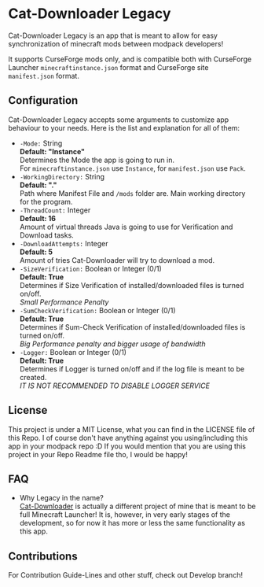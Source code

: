# Cat-Downloader Legacy
Cat-Downloader Legacy is an app that is meant to allow for easy synchronization of minecraft mods between modpack developers!

It supports CurseForge mods only, and is compatible both with CurseForge Launcher `minecraftinstance.json` format and CurseForge site `manifest.json` format.

## Configuration
Cat-Downloader Legacy accepts some arguments to customize app behaviour to your needs. Here is the list and explanation for all of them:

- `-Mode:` String <br>
  **Default: "Instance"<br>**
  Determines the Mode the app is going to run in.<br>
  For `minecraftinstance.json` use `Instance`, for `manifest.json` use `Pack`.
- `-WorkingDirectory:` String <br>
  **Default: "."<br>**
  Path where Manifest File and `/mods` folder are. Main working directory for the program.
- `-ThreadCount:` Integer <br>
  **Default: 16<br>**
Amount of virtual threads Java is going to use for Verification and Download tasks.
- `-DownloadAttempts:` Integer <br>
  **Default: 5<br>**
Amount of tries Cat-Downloader will try to download a mod.
- `-SizeVerification:` Boolean or Integer (0/1) <br>
  **Default: True<br>**
Determines if Size Verification of installed/downloaded files is turned on/off.<br>
*Small Performance Penalty*
- `-SumCheckVerification:` Boolean or Integer (0/1) <br>
  **Default: True<br>**
Determines if Sum-Check Verification of installed/downloaded files is turned on/off.<br>
*Big Performance penalty and bigger usage of bandwidth*
- `-Logger:` Boolean or Integer (0/1) <br>
  **Default: True<br>**
Determines if Logger is turned on/off and if the log file is meant to be created.<br>
*IT IS NOT RECOMMENDED TO DISABLE LOGGER SERVICE*

## License
This project is under a MIT License, what you can find in the LICENSE file of this Repo. I of course don't have anything against you using/including this app in your modpack repo :D If you would mention that you are using this project in your Repo Readme file tho, I would be happy!

## FAQ
- Why Legacy in the name?<br>
  [Cat-Downloader](https://github.com/Kanzaji/Cat-Downloader) is actually a different project of mine that is meant to be full Minecraft Launcher! It is, however, in very early stages of the development, so for now it has more or less the same functionality as this app.

## Contributions
For Contribution Guide-Lines and other stuff, check out Develop branch!